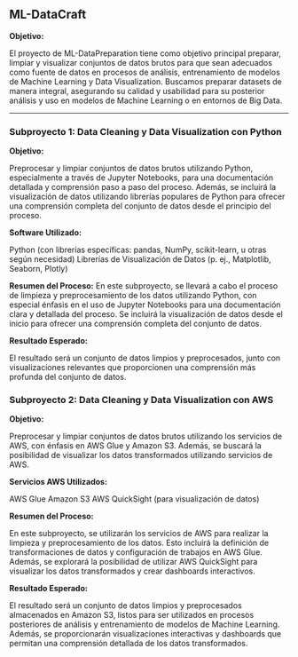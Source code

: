 ## ML-DataCraft

**Objetivo:**

El proyecto de ML-DataPreparation tiene como objetivo principal preparar, limpiar y visualizar conjuntos de datos brutos para que sean adecuados como fuente de datos en procesos de análisis, entrenamiento de modelos de Machine Learning y Data Visualization. Buscamos preparar datasets de manera integral, asegurando su calidad y usabilidad para su posterior análisis y uso en modelos de Machine Learning o en entornos de Big Data.

***

### Subproyecto 1: Data Cleaning y Data Visualization con Python

**Objetivo:**

Preprocesar y limpiar conjuntos de datos brutos utilizando Python, especialmente a través de Jupyter Notebooks, para una documentación detallada y comprensión paso a paso del proceso. Además, se incluirá la visualización de datos utilizando librerías populares de Python para ofrecer una comprensión completa del conjunto de datos desde el principio del proceso.

**Software Utilizado:**

Python (con librerías específicas: pandas, NumPy, scikit-learn, u otras según necesidad)
Librerías de Visualización de Datos (p. ej., Matplotlib, Seaborn, Plotly)

**Resumen del Proceso:**
En este subproyecto, se llevará a cabo el proceso de limpieza y preprocesamiento de los datos utilizando Python, con especial énfasis en el uso de Jupyter Notebooks para una documentación clara y detallada del proceso. Se incluirá la visualización de datos desde el inicio para ofrecer una comprensión completa del conjunto de datos.

**Resultado Esperado:**

El resultado será un conjunto de datos limpios y preprocesados, junto con visualizaciones relevantes que proporcionen una comprensión más profunda del conjunto de datos.

### Subproyecto 2: Data Cleaning y Data Visualization con AWS

**Objetivo:**

Preprocesar y limpiar conjuntos de datos brutos utilizando los servicios de AWS, con énfasis en AWS Glue y Amazon S3. Además, se buscará la posibilidad de visualizar los datos transformados utilizando servicios de AWS.

**Servicios AWS Utilizados:**

AWS Glue
Amazon S3
AWS QuickSight (para visualización de datos)

**Resumen del Proceso:**

En este subproyecto, se utilizarán los servicios de AWS para realizar la limpieza y preprocesamiento de los datos. Esto incluirá la definición de transformaciones de datos y configuración de trabajos en AWS Glue. Además, se explorará la posibilidad de utilizar AWS QuickSight para visualizar los datos transformados y crear dashboards interactivos.

**Resultado Esperado:**

El resultado será un conjunto de datos limpios y preprocesados almacenados en Amazon S3, listos para ser utilizados en procesos posteriores de análisis y entrenamiento de modelos de Machine Learning. Además, se proporcionarán visualizaciones interactivas y dashboards que permitan una comprensión detallada de los datos transformados.
